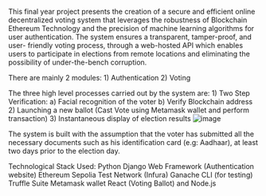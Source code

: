 This final year project presents the creation of a secure and efficient online decentralized voting system that leverages the robustness of Blockchain Ethereum Technology and the precision of machine learning algorithms for user authentication. The system ensures a transparent, tamper-proof, and user- friendly voting process, through a web-hosted API which enables users to participate in elections from remote locations and eliminating the possibility of under-the-bench corruption.

There are mainly 2 modules:
    1) Authentication
    2) Voting

The three high level processes carried out by the system are:
    1) Two Step Verification:
        a) Facial recognition of the voter
        b) Verify Blockchain address
    2) Launching a new ballot (Cast Vote using Metamask wallet and perform transaction)
    3) Instantaneous display of election results
   ![image](https://github.com/user-attachments/assets/71eef31b-cf1d-42c6-af08-678d79347ae7)

The system is built with the assumption that the voter has submitted all the necessary documents such as his identification card (e.g: Aadhaar), at least two days prior to the election day.

Technological Stack Used:
  Python Django Web Framework (Authentication website)
  Ethereum Sepolia Test Network (Infura)
  Ganache CLI (for testing)
  Truffle Suite
  Metamask wallet
  React (Voting Ballot) and Node.js






